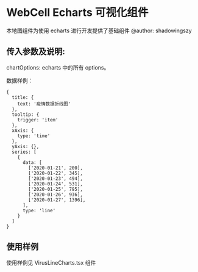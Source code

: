 # WebCell Echarts 可视化组件

本地图组件为使用 echarts 进行开发提供了基础组件
@author: shadowingszy

## 传入参数及说明:

chartOptions: echarts 中的所有 options。

数据样例：

```
{
  title: {
    text: '疫情数据折线图'
  },
  tooltip: {
    trigger: 'item'
  },
  xAxis: {
    type: 'time'
  },
  yAxis: {},
  series: [
    {
      data: [
        ['2020-01-21', 200],
        ['2020-01-22', 345],
        ['2020-01-23', 494],
        ['2020-01-24', 531],
        ['2020-01-25', 795],
        ['2020-01-26', 936],
        ['2020-01-27', 1396],
      ],
      type: 'line'
    }
  ]
}
```

## 使用样例

使用样例见 VirusLineCharts.tsx 组件
